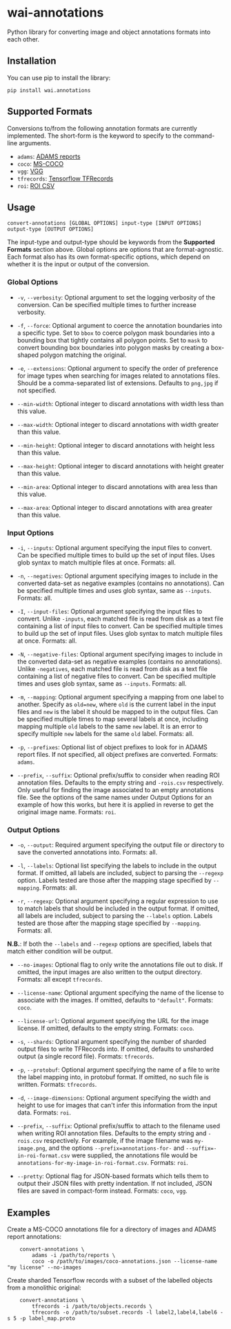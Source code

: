 # wai-annotations
Python library for converting image and object annotations formats into each other.

## Installation

You can use pip to install the library:

```
pip install wai.annotations
```

## Supported Formats

Conversions to/from the following annotation formats are currently implemented. The
short-form is the keyword to specify to the command-line arguments.

* `adams`:      [ADAMS reports](https://adams.cms.waikato.ac.nz/)
* `coco`:       [MS-COCO](http://cocodataset.org/)
* `vgg`:        [VGG](https://www.robots.ox.ac.uk/~vgg/)
* `tfrecords`:  [Tensorflow TFRecords](https://www.tensorflow.org/tutorials/load_data/tfrecord)
* `roi`:        [ROI CSV]()

## Usage

```
convert-annotations [GLOBAL OPTIONS] input-type [INPUT OPTIONS] output-type [OUTPUT OPTIONS]
```

The input-type and output-type should be keywords from the **Supported Formats** section above.
Global options are options that are format-agnostic. Each format also has its own format-specific
options, which depend on whether it is the input or output of the conversion.

### Global Options

* `-v`, `--verbosity`: Optional argument to set the logging verbosity of the conversion. Can be
                       specified multiple times to further increase verbosity.

* `-f`, `--force`: Optional argument to coerce the annotation boundaries into a specific type.
                   Set to `bbox` to coerce polygon mask boundaries into a bounding box that
                   tightly contains all polygon points. Set to `mask` to convert bounding box
                   boundaries into polygon masks by creating a box-shaped polygon matching the
                   original.

* `-e`, `--extensions`: Optional argument to specify the order of preference for image types
                        when searching for images related to annotations files. Should be a
                        comma-separated list of extensions. Defaults to `png,jpg` if not specified.
                        
* `--min-width`: Optional integer to discard annotations with width less than this value.

* `--max-width`: Optional integer to discard annotations with width greater than this value.

* `--min-height`: Optional integer to discard annotations with height less than this value.

* `--max-height`: Optional integer to discard annotations with height greater than this value.

* `--min-area`: Optional integer to discard annotations with area less than this value.

* `--max-area`: Optional integer to discard annotations with area greater than this value.

### Input Options

* `-i`, `--inputs`: Optional argument specifying the input files to convert. Can be specified
                    multiple times to build up the set of input files. Uses glob syntax to match
                    multiple files at once. Formats: all.
                   
* `-n`, `--negatives`: Optional argument specifying images to include in the converted data-set as
                       negative examples (contains no annotations). Can be specified multiple times
                       and uses glob syntax, same as `--inputs`. Formats: all.
                       
* `-I`, `--input-files`: Optional argument specifying the input files to convert. Unlike `-inputs`,
                         each matched file is read from disk as a text file containing a list of input
                         files to convert. Can be specified multiple times to build up the set of input
                         files. Uses glob syntax to match multiple files at once. Formats: all.
                         
* `-N`, `--negative-files`: Optional argument specifying images to include in the converted data-set as
                            negative examples (contains no annotations). Unlike `-negatives`, each matched
                            file is read from disk as a text file containing a list of negative files to
                            convert. Can be specified multiple times and uses glob syntax, same as
                            `--inputs`. Formats: all.

* `-m`, `--mapping`: Optional argument specifying a mapping from one label to another. Specify as
                     `old=new`, where `old` is the current label in the input files and `new` is the
                     label it should be mapped to in the output files. Can be specified multiple times
                     to map several labels at once, including mapping multiple `old` labels to the same
                     `new` label. It is an error to specify multiple `new` labels for the same `old`
                     label. Formats: all.
                     
* `-p`, `--prefixes`: Optional list of object prefixes to look for in ADAMS report files.
                      If not specified, all object prefixes are converted. Formats: `adams`.
                      
* `--prefix`, `--suffix`: Optional prefix/suffix to consider when reading ROI annotation files. Defaults
                          to the empty string and `-rois.csv` respectively. Only useful for finding the
                          image associated to an empty annotations file. See the options of the same
                          names under Output Options for an example of how this works, but here it is
                          applied in reverse to get the original image name. Formats: `roi`.

### Output Options

* `-o`, `--output`: Required argument specifying the output file or directory to save the converted
                    annotations into. Formats: all.
                    
* `-l`, `--labels`: Optional list specifying the labels to include in the output format. If omitted, all
                    labels are included, subject to parsing the `--regexp` option. Labels tested are those
                    after the mapping stage specified by `--mapping`. Formats: all.
                    
* `-r`, `--regexp`: Optional argument specifying a regular expression to use to match labels that should
                    be included in the output format. If omitted, all labels are included, subject to
                    parsing the `--labels` option. Labels tested are those after the mapping stage
                    specified by `--mapping`. Formats: all.
                    
**N.B.**: If both the `--labels` and `--regexp` options are specified, labels that match either condition
          will be output.
          
* `--no-images`: Optional flag to only write the annotations file out to disk. If omitted, the input images
                 are also written to the output directory. Formats: all except `tfrecords`.
                 
* `--license-name`: Optional argument specifying the name of the license to associate with the images. If
                    omitted, defaults to `"default"`. Formats: `coco`.
                    
* `--license-url`: Optional argument specifying the URL for the image license. If omitted, defaults to the
                   empty string. Formats: `coco`.
                   
* `-s`, `--shards`: Optional argument specifying the number of sharded output files to write TFRecords into.
                    If omitted, defaults to unsharded output (a single record file). Formats: `tfrecords`.
                    
* `-p`, `--protobuf`: Optional argument specifying the name of a file to write the label mapping into, in
                      protobuf format. If omitted, no such file is written. Formats: `tfrecords`.
                      
* `-d`, `--image-dimensions`: Optional argument specifying the width and height to use for images that can't
                              infer this information from the input data. Formats: `roi`.
                      
* `--prefix`, `--suffix`: Optional prefix/suffix to attach to the filename used when writing ROI annotation
                          files. Defaults to the empty string and `-rois.csv` respectively. For example, if
                          the image filename was `my-image.png`, and the options `--prefix=annotations-for-`
                          and `--suffix=-in-roi-format.csv` were supplied, the annotations file would be
                          `annotations-for-my-image-in-roi-format.csv`. Formats: `roi`.
                          
* `--pretty`: Optional flag for JSON-based formats which tells them to output their JSON files with pretty indentation.
              If not included, JSON files are saved in compact-form instead. Formats: `coco`, `vgg`.

## Examples

Create a MS-COCO annotations file for a directory of images and ADAMS report annotations:

```
    convert-annotations \
        adams -i /path/to/reports \
        coco -o /path/to/images/coco-annotations.json --license-name "my license" --no-images
```

Create sharded Tensorflow records with a subset of the labelled objects from a monolithic original:

```
    convert-annotations \
        tfrecords -i /path/to/objects.records \
        tfrecords -o /path/to/subset.records -l label2,label4,label6 -s 5 -p label_map.proto
```
